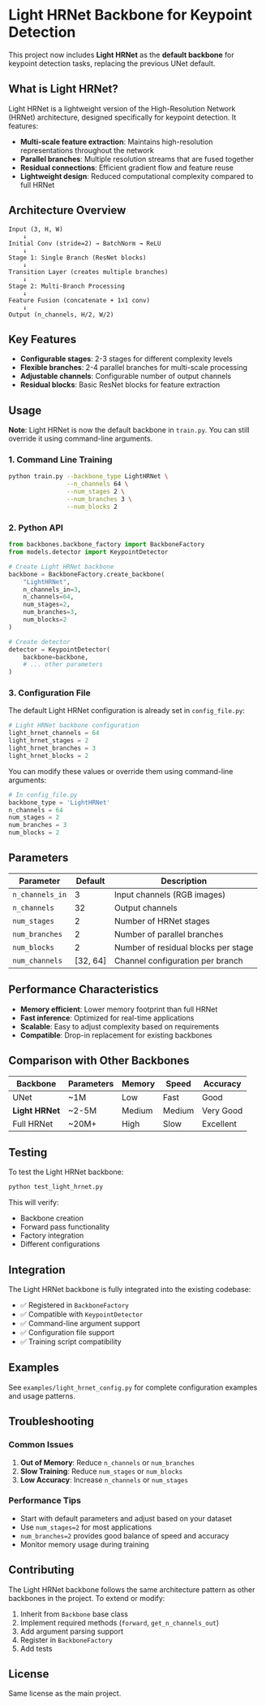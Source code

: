 # Light HRNet Backbone for Keypoint Detection

This project now includes **Light HRNet** as the **default backbone** for keypoint detection tasks, replacing the previous UNet default.

## What is Light HRNet?

Light HRNet is a lightweight version of the High-Resolution Network (HRNet) architecture, designed specifically for keypoint detection. It features:

- **Multi-scale feature extraction**: Maintains high-resolution representations throughout the network
- **Parallel branches**: Multiple resolution streams that are fused together
- **Residual connections**: Efficient gradient flow and feature reuse
- **Lightweight design**: Reduced computational complexity compared to full HRNet

## Architecture Overview

```
Input (3, H, W)
    ↓
Initial Conv (stride=2) → BatchNorm → ReLU
    ↓
Stage 1: Single Branch (ResNet blocks)
    ↓
Transition Layer (creates multiple branches)
    ↓
Stage 2: Multi-Branch Processing
    ↓
Feature Fusion (concatenate + 1x1 conv)
    ↓
Output (n_channels, H/2, W/2)
```

## Key Features

- **Configurable stages**: 2-3 stages for different complexity levels
- **Flexible branches**: 2-4 parallel branches for multi-scale processing
- **Adjustable channels**: Configurable number of output channels
- **Residual blocks**: Basic ResNet blocks for feature extraction

## Usage

**Note**: Light HRNet is now the default backbone in `train.py`. You can still override it using command-line arguments.

### 1. Command Line Training

```bash
python train.py --backbone_type LightHRNet \
                --n_channels 64 \
                --num_stages 2 \
                --num_branches 3 \
                --num_blocks 2
```

### 2. Python API

```python
from backbones.backbone_factory import BackboneFactory
from models.detector import KeypointDetector

# Create Light HRNet backbone
backbone = BackboneFactory.create_backbone(
    "LightHRNet",
    n_channels_in=3,
    n_channels=64,
    num_stages=2,
    num_branches=3,
    num_blocks=2
)

# Create detector
detector = KeypointDetector(
    backbone=backbone,
    # ... other parameters
)
```

### 3. Configuration File

The default Light HRNet configuration is already set in `config_file.py`:

```python
# Light HRNet backbone configuration
light_hrnet_channels = 64
light_hrnet_stages = 2
light_hrnet_branches = 3
light_hrnet_blocks = 2
```

You can modify these values or override them using command-line arguments:

```python
# In config_file.py
backbone_type = 'LightHRNet'
n_channels = 64
num_stages = 2
num_branches = 3
num_blocks = 2
```

## Parameters

| Parameter       | Default  | Description                         |
| --------------- | -------- | ----------------------------------- |
| `n_channels_in` | 3        | Input channels (RGB images)         |
| `n_channels`    | 32       | Output channels                     |
| `num_stages`    | 2        | Number of HRNet stages              |
| `num_branches`  | 2        | Number of parallel branches         |
| `num_blocks`    | 2        | Number of residual blocks per stage |
| `num_channels`  | [32, 64] | Channel configuration per branch    |

## Performance Characteristics

- **Memory efficient**: Lower memory footprint than full HRNet
- **Fast inference**: Optimized for real-time applications
- **Scalable**: Easy to adjust complexity based on requirements
- **Compatible**: Drop-in replacement for existing backbones

## Comparison with Other Backbones

| Backbone        | Parameters | Memory | Speed  | Accuracy  |
| --------------- | ---------- | ------ | ------ | --------- |
| UNet            | ~1M        | Low    | Fast   | Good      |
| **Light HRNet** | ~2-5M      | Medium | Medium | Very Good |
| Full HRNet      | ~20M+      | High   | Slow   | Excellent |

## Testing

To test the Light HRNet backbone:

```bash
python test_light_hrnet.py
```

This will verify:

- Backbone creation
- Forward pass functionality
- Factory integration
- Different configurations

## Integration

The Light HRNet backbone is fully integrated into the existing codebase:

- ✅ Registered in `BackboneFactory`
- ✅ Compatible with `KeypointDetector`
- ✅ Command-line argument support
- ✅ Configuration file support
- ✅ Training script compatibility

## Examples

See `examples/light_hrnet_config.py` for complete configuration examples and usage patterns.

## Troubleshooting

### Common Issues

1. **Out of Memory**: Reduce `n_channels` or `num_branches`
2. **Slow Training**: Reduce `num_stages` or `num_blocks`
3. **Low Accuracy**: Increase `n_channels` or `num_stages`

### Performance Tips

- Start with default parameters and adjust based on your dataset
- Use `num_stages=2` for most applications
- `num_branches=2` provides good balance of speed and accuracy
- Monitor memory usage during training

## Contributing

The Light HRNet backbone follows the same architecture pattern as other backbones in the project. To extend or modify:

1. Inherit from `Backbone` base class
2. Implement required methods (`forward`, `get_n_channels_out`)
3. Add argument parsing support
4. Register in `BackboneFactory`
5. Add tests

## License

Same license as the main project.
